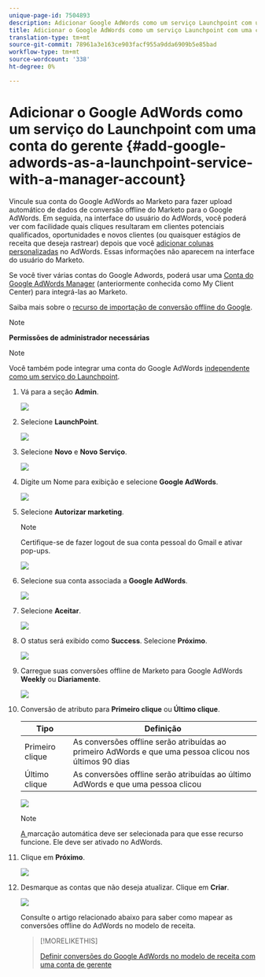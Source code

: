 ```yaml
---
unique-page-id: 7504893
description: Adicionar Google AdWords como um serviço Launchpoint com uma conta do gerente - Documentos do marketing - Documentação do produto
title: Adicionar o Google AdWords como um serviço Launchpoint com uma conta de gerente
translation-type: tm+mt
source-git-commit: 78961a3e163ce903facf955a9dda6909b5e85bad
workflow-type: tm+mt
source-wordcount: '338'
ht-degree: 0%

---
```



# Adicionar o Google AdWords como um serviço do Launchpoint com uma conta do gerente {#add-google-adwords-as-a-launchpoint-service-with-a-manager-account}

Vincule sua conta do Google AdWords ao Marketo para fazer upload automático de dados de conversão offline do Marketo para o Google AdWords. Em seguida, na interface do usuário do AdWords, você poderá ver com facilidade quais cliques resultaram em clientes potenciais qualificados, oportunidades e novos clientes (ou quaisquer estágios de receita que deseja rastrear) depois que você [adicionar colunas personalizadas](https://support.google.com/adwords/answer/3073556) no AdWords. Essas informações não aparecem na interface do usuário do Marketo.

Se você tiver várias contas do Google Adwords, poderá usar uma [Conta do Google AdWords Manager](https://www.google.com/adwords/manager-accounts/) (anteriormente conhecida como My Client Center) para integrá-las ao Marketo.

Saiba mais sobre o [recurso de importação de conversão offline do Google](https://support.google.com/adwords/answer/2998031?hl=en).

>[!NOTE]
>
>**Permissões de administrador necessárias**

>[!NOTE]
>
>Você também pode integrar uma conta do Google AdWords [independente como um serviço do Launchpoint](/help/marketo/product-docs/administration/additional-integrations/add-google-adwords-as-a-launchpoint-service.md).

1. Vá para a seção **Admin**.

   ![](assets/login-admin-1.png)

1. Selecione **LaunchPoint**.

   ![](assets/image2014-12-5-14-3a35-3a27.png)

1. Selecione **Novo** e **Novo Serviço**.

   ![](assets/image2015-2-23-14-3a54-3a50.png)

1. Digite um Nome para exibição e selecione **Google AdWords**.

   ![](assets/new-service-google-1.png)

1. Selecione **Autorizar marketing**.

   >[!NOTE]
   >
   >Certifique-se de fazer logout de sua conta pessoal do Gmail e ativar pop-ups.

   ![](assets/image2015-2-26-20-3a54-3a1.png)

1. Selecione sua conta associada a **Google AdWords**.

   ![](assets/image2015-2-23-15-3a31-3a16.png)

1. Selecione **Aceitar**.

   ![](assets/image2015-2-23-16-3a32-3a45.png)

1. O status será exibido como **Success**. Selecione **Próximo**.

   ![](assets/image2015-2-26-20-3a55-3a21.png)

1. Carregue suas conversões offline de Marketo para Google AdWords **Weekly** ou **Diariamente**.

   ![](assets/image2015-3-27-14-3a7-3a45.png)

1. Conversão de atributo para **Primeiro clique** ou **Último clique**.

   | Tipo | Definição |
   |---|---|
   | Primeiro clique | As conversões offline serão atribuídas ao primeiro AdWords e que uma pessoa clicou nos últimos 90 dias |
   | Último clique | As conversões offline serão atribuídas ao último AdWords e que uma pessoa clicou |

   ![](assets/image2015-3-27-14-3a10-3a46.png)

   >[!NOTE]
   >
   >[A ](https://support.google.com/adwords/answer/1752125?hl=en) marcação automática deve ser selecionada para que esse recurso funcione. Ele deve ser ativado no AdWords.

1. Clique em **Próximo**.

   ![](assets/image2015-3-27-14-3a11-3a31.png)

1. Desmarque as contas que não deseja atualizar. Clique em **Criar**.

   ![](assets/image2015-3-27-14-3a12-3a51.png)

   Consulte o artigo relacionado abaixo para saber como mapear as conversões offline do AdWords no modelo de receita.

   >[!MORELIKETHIS]
   >
   >[Definir conversões do Google AdWords no modelo de receita com uma conta de gerente](/help/marketo/product-docs/reporting/revenue-cycle-analytics/revenue-cycle-models/set-google-adwords-conversions-in-the-revenue-model-with-a-manager-account.md)

